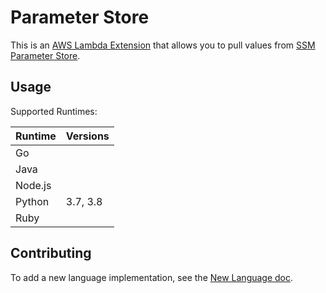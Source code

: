 # Parameter Store

This is an [AWS Lambda Extension](https://aws.amazon.com/blogs/compute/introducing-aws-lambda-extensions-in-preview/) that allows you to pull values from [SSM Parameter Store](https://docs.aws.amazon.com/systems-manager/latest/userguide/systems-manager-parameter-store.html).

## Usage

Supported Runtimes:

|Runtime|Versions|
|-------|--------|
|Go||
|Java||
|Node.js||
|Python|3.7, 3.8|
|Ruby||

## Contributing

To add a new language implementation, see the [New Language doc](/docs/new-language.md).
